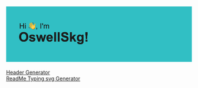 ![header](https://raw.githubusercontent.com/OswellSkg/OswellSkg/main/header.png)<br><br>
[Header Generator](https://github.com/khalby786/REHeader)<br>
[ReadMe Typing svg Generator](https://github.com/DenverCoder1/readme-typing-svg)<br>
